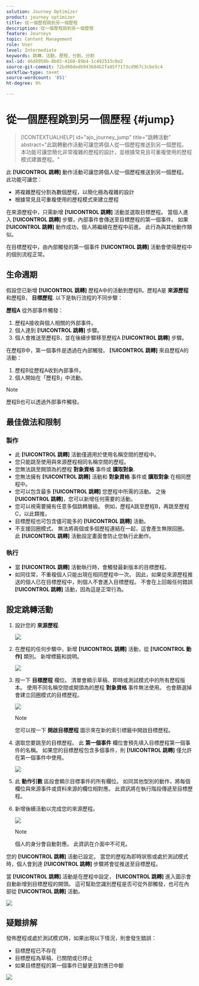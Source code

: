 ```yaml
---
solution: Journey Optimizer
product: journey optimizer
title: 從一個歷程跳到另一個歷程
description: 從一個歷程跳到另一個歷程
feature: Journeys
topic: Content Management
role: User
level: Intermediate
keywords: 跳轉，活動，歷程，分割，分割
exl-id: 46d8950b-8b02-4160-89b4-1c492533c0e2
source-git-commit: 72bd00dedb943604b2fa85f7173cd967c3cbe5c4
workflow-type: tm+mt
source-wordcount: '851'
ht-degree: 9%

---
```


# 從一個歷程跳到另一個歷程 {#jump}

>[!CONTEXTUALHELP]
>id="ajo_journey_jump"
>title="跳轉活動"
>abstract="此跳轉動作活動可讓您將個人從一個歷程推送到另一個歷程。 本功能可讓您簡化非常複雜的歷程的設計，並根據常見且可重複使用的歷程模式建置歷程。"

此 **[!UICONTROL 跳轉]** 動作活動可讓您將個人從一個歷程推送到另一個歷程。 此功能可讓您：

* 將複雜歷程分割為數個歷程，以簡化極為複雜的設計
* 根據常見且可重複使用的歷程模式來建立歷程

在來源歷程中，只需新增 **[!UICONTROL 跳轉]** 活動並選取目標歷程。 當個人進入 **[!UICONTROL 跳轉]** 步驟，內部事件會傳送至目標歷程的第一個事件。 如果 **[!UICONTROL 跳轉]** 動作成功，個人將繼續在歷程中前進。 此行為與其他動作類似。

在目標歷程中，由內部觸發的第一個事件 **[!UICONTROL 跳轉]** 活動會使得歷程中的個別流程正常。

## 生命週期

假設您已新增 **[!UICONTROL 跳轉]** 歷程A中的活動到歷程B。歷程A是 **來源歷程** 和歷程B， **目標歷程**.
以下是執行流程的不同步驟：

**歷程A** 從外部事件觸發：

1. 歷程A接收與個人相關的外部事件。
1. 個人達到 **[!UICONTROL 跳轉]** 步驟。
1. 個人會推送至歷程B，並在後續步驟移至歷程A **[!UICONTROL 跳轉]** 步驟。

在歷程B中，第一個事件是透過在內部觸發。 **[!UICONTROL 跳轉]** 來自歷程A的活動：

1. 歷程B從歷程A收到內部事件。
1. 個人開始在「歷程B」中流動。

>[!NOTE]
>
>歷程B也可以透過外部事件觸發。

## 最佳做法和限制

### 製作

* 此 **[!UICONTROL 跳轉]** 活動僅適用於使用名稱空間的歷程中。
* 您只能跳至使用與來源歷程相同名稱空間的歷程。
* 您無法跳至開頭為的歷程 **對象資格** 事件或 **讀取對象**.
* 您無法擁有 **[!UICONTROL 跳轉]** 活動和 **對象資格** 事件或 **讀取對象** 在相同歷程中。
* 您可以包含最多 **[!UICONTROL 跳轉]** 您歷程中所需的活動。 之後 **[!UICONTROL 跳轉]**，您可以新增任何需要的活動。
* 您可以視需要擁有任意多個跳轉層級。 例如，歷程A跳至歷程B，再跳至歷程C，以此類推。
* 目標歷程也可包含儘可能多的 **[!UICONTROL 跳轉]** 活動。
* 不支援回圈模式。 無法將兩個或多個歷程連結在一起，這會產生無限回圈。 此 **[!UICONTROL 跳轉]** 活動設定畫面會防止您執行此動作。

### 執行

* 當 **[!UICONTROL 跳轉]** 活動執行時，會觸發最新版本的目標歷程。
* 如同往常，不重複個人只能出現在相同歷程中一次。 因此，如果從來源歷程推送的個人已在目標歷程中，則個人不會進入目標歷程。 不會在上回報任何錯誤 **[!UICONTROL 跳轉]** 活動，因為這是正常行為。

## 設定跳轉活動

1. 設計您的 **來源歷程**.

   ![](assets/jump1.png)

1. 在歷程的任何步驟中，新增 **[!UICONTROL 跳轉]** 活動，從 **[!UICONTROL 動作]** 類別。 新增標籤和說明。

   ![](assets/jump2.png)

1. 按一下 **目標歷程** 欄位。
清單會顯示草稿、即時或測試模式中的所有歷程版本。 使用不同名稱空間或開頭為的歷程 **對象資格** 事件無法使用。 也會篩選掉會建立回圈模式的目標歷程。

   ![](assets/jump3.png)

   >[!NOTE]
   >
   >您可以按一下 **開啟目標歷程** 圖示來在新的索引標籤中開啟目標歷程。

1. 選取您要跳至的目標歷程。
此 **第一個事件** 欄位會預先填入目標歷程第一個事件的名稱。 如果您的目標歷程包含多個事件，則 **[!UICONTROL 跳轉]** 僅允許在第一個事件中使用。

   ![](assets/jump4.png)

1. 此 **動作引數** 區段會顯示目標事件的所有欄位。 如同其他型別的動作，將每個欄位與來源事件或資料來源的欄位相對應。 此資訊將在執行階段傳遞至目標歷程。
1. 新增後續活動以完成您的來源歷程。

   ![](assets/jump5.png)


   >[!NOTE]
   >
   >個人的身分會自動對應。 此資訊在介面中不可見。

您的 **[!UICONTROL 跳轉]** 活動已設定。 當您的歷程為即時狀態或處於測試模式時，個人會到達 **[!UICONTROL 跳轉]** 步驟將會從推送至目標歷程。

當 **[!UICONTROL 跳轉]** 活動是在歷程中設定， **[!UICONTROL 跳轉]** 進入圖示會自動新增到目標歷程的開頭。 這可幫助您識別歷程是否可從外部觸發，也可在內部從 **[!UICONTROL 跳轉]** 活動。

![](assets/jump7.png)

## 疑難排解

發佈歷程或處於測試模式時，如果出現以下情況，則會發生錯誤：
* 目標歷程已不存在
* 目標歷程為草稿、已關閉或已停止
* 如果目標歷程的第一個事件已變更且對應已中斷

![](assets/jump6.png)
